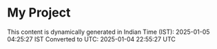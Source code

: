 # My Project

This content is dynamically generated in Indian Time (IST): 2025-01-05 04:25:27 IST
Converted to UTC: 2025-01-04 22:55:27 UTC
